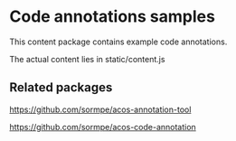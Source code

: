 # Code annotations samples

This content package contains example code annotations.

The actual content lies in static/content.js

## Related packages

https://github.com/sormpe/acos-annotation-tool

https://github.com/sormpe/acos-code-annotation
